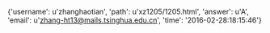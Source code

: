 {'username': u'zhanghaotian', 'path': u'xz1205/1205.html', 'answer': u'A', 'email': u'zhang-ht13@mails.tsinghua.edu.cn', 'time': '2016-02-28:18:15:46'}